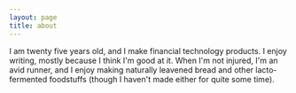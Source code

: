 ```yaml
---
layout: page
title: about
---
```

I am twenty five years old, and I make financial technology products. I enjoy writing, mostly because I think I'm good at it. When I'm not injured, I'm an avid runner, and I enjoy making naturally leavened bread and other lacto-fermented foodstuffs (though I haven't made either for quite some time). 
